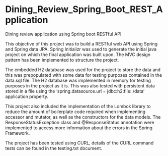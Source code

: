 # Dining_Review_Spring_Boot_REST_Application
 Dining review application using Spring boot RESTful API

This objective of this project was to build a RESTful web API using Spring and Spring data JPA. Spring Initializr was used to generate the initial java project on which the final application was built upon. The MVC design pattern has been implemented to structure the project.

The embedded H2 database was used for the project to store the data and this was prepopulated with some data for testing purposes contained in the data.sql file. The H2 database was implemented in memory for testing purposes in the project as it is. This was also tested with persistent data stored in a file using the ‘spring.datasource.url = jdbc:h2:file:./data’ application property. 

This project also included the implementation of the Lombok library to reduce the amount of boilerplate code required when implementing accessor and mutator, as well as the constructors for the data models. The ResponseStatusException class and @ResponseStatus annotation were implemented to access more information about the errors in the Spring Framework.

The project has been tested using CURL, details of the CURL command tests can be found in the testing.txt document.
